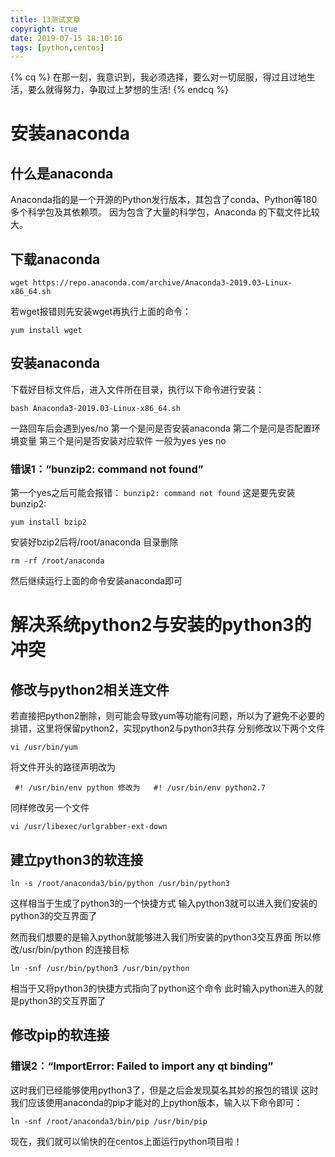 ```yaml
---
title: 13测试文章
copyright: true
date: 2019-07-15 18:10:16
tags: [python,centos]
---
```

{% cq %}
在那一刻，我意识到，我必须选择，要么对一切屈服，得过且过地生活，要么就得努力，争取过上梦想的生活!
{% endcq %}
<!--more-->
# 安装anaconda
## 什么是anaconda
Anaconda指的是一个开源的Python发行版本，其包含了conda、Python等180多个科学包及其依赖项。  因为包含了大量的科学包，Anaconda 的下载文件比较大。

## 下载anaconda
```
wget https://repo.anaconda.com/archive/Anaconda3-2019.03-Linux-x86_64.sh
```
若wget报错则先安装wget再执行上面的命令：

    yum install wget
  ## 安装anaconda
下载好目标文件后，进入文件所在目录，执行以下命令进行安装：

    bash Anaconda3-2019.03-Linux-x86_64.sh

一路回车后会遇到yes/no
第一个是问是否安装anaconda
第二个是问是否配置环境变量
第三个是问是否安装对应软件
一般为yes yes no
### 错误1：“bunzip2: command not found”
第一个yes之后可能会报错：
`bunzip2: command not found`
这是要先安装bunzip2:

    yum install bzip2
安装好bzip2后将/root/anaconda 目录删除

    rm -rf /root/anaconda

然后继续运行上面的命令安装anaconda即可

# 解决系统python2与安装的python3的冲突
## 修改与python2相关连文件
若直接把python2删除，则可能会导致yum等功能有问题，所以为了避免不必要的排错，这里将保留python2，实现python2与python3共存
分别修改以下两个文件

    vi /usr/bin/yum 
将文件开头的路径声明改为

     #! /usr/bin/env python 修改为   #! /usr/bin/env python2.7
同样修改另一个文件

    vi /usr/libexec/urlgrabber-ext-down
    

## 建立python3的软连接

    ln -s /root/anaconda3/bin/python /usr/bin/python3

这样相当于生成了python3的一个快捷方式
输入python3就可以进入我们安装的python3的交互界面了

然而我们想要的是输入python就能够进入我们所安装的python3交互界面
所以修改/usr/bin/python 的连接目标

    ln -snf /usr/bin/python3 /usr/bin/python

相当于又将python3的快捷方式指向了python这个命令
此时输入python进入的就是python3的交互界面了

## 修改pip的软连接
### 错误2：“ImportError: Failed to import any qt binding”
这时我们已经能够使用python3了，但是之后会发现莫名其妙的报包的错误
这时我们应该使用anaconda的pip才能对的上python版本，输入以下命令即可：

    ln -snf /root/anaconda3/bin/pip /usr/bin/pip


现在，我们就可以愉快的在centos上面运行python项目啦！

